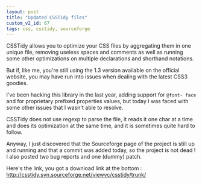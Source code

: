 ```yaml
---
layout: post
title: "Updated CSSTidy files"
custom_v2_id: 67
tags: css, csstidy, sourceforge
---
```


CSSTidy allows you to optimize your CSS files by aggregating them in one
unique file, removing useless spaces and comments as well as running some
other optimizations on multiple declarations and shorthand notations.

But if, like me, you're still using the 1.3 version available on the official
website, you may have run into issues when dealing with the latest CSS3
goodies.

I've been hacking this library in the last year, adding support for `@font-
face` and for proprietary prefixed properties values, but today I was faced
with some other issues that I wasn't able to resolve.

CSSTidy does not use regexp to parse the file, it reads it one char at a time
and does its optimization at the same time, and it is sometimes quite hard to
follow.

Anyway, I just discovered that the Sourceforge page of the project is still up
and running and that a commit was added today, so the project is not dead ! I
also posted two bug reports and one (dummy) patch.

Here's the link, you got a download link at the bottom :
http://csstidy.svn.sourceforge.net/viewvc/csstidy/trunk/